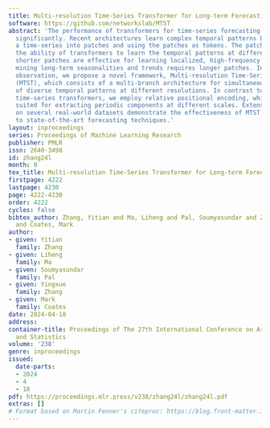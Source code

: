 ```yaml
---
title: Multi-resolution Time-Series Transformer for Long-term Forecasting
software: https://github.com/networkslab/MTST
abstract: 'The performance of transformers for time-series forecasting has improved
  significantly. Recent architectures learn complex temporal patterns by segmenting
  a time-series into patches and using the patches as tokens. The patch size controls
  the ability of transformers to learn the temporal patterns at different frequencies:
  shorter patches are effective for learning localized, high-frequency patterns, whereas
  mining long-term seasonalities and trends requires longer patches. Inspired by this
  observation, we propose a novel framework, Multi-resolution Time-Series Transformer
  (MTST), which consists of a multi-branch architecture for simultaneous modeling
  of diverse temporal patterns at different resolutions. In contrast to many existing
  time-series transformers, we employ relative positional encoding, which is better
  suited for extracting periodic components at different scales. Extensive experiments
  on several real-world datasets demonstrate the effectiveness of MTST in comparison
  to state-of-the-art forecasting techniques.'
layout: inproceedings
series: Proceedings of Machine Learning Research
publisher: PMLR
issn: 2640-3498
id: zhang24l
month: 0
tex_title: Multi-resolution Time-Series Transformer for Long-term Forecasting
firstpage: 4222
lastpage: 4230
page: 4222-4230
order: 4222
cycles: false
bibtex_author: Zhang, Yitian and Ma, Liheng and Pal, Soumyasundar and Zhang, Yingxue
  and Coates, Mark
author:
- given: Yitian
  family: Zhang
- given: Liheng
  family: Ma
- given: Soumyasundar
  family: Pal
- given: Yingxue
  family: Zhang
- given: Mark
  family: Coates
date: 2024-04-18
address:
container-title: Proceedings of The 27th International Conference on Artificial Intelligence
  and Statistics
volume: '238'
genre: inproceedings
issued:
  date-parts:
  - 2024
  - 4
  - 18
pdf: https://proceedings.mlr.press/v238/zhang24l/zhang24l.pdf
extras: []
# Format based on Martin Fenner's citeproc: https://blog.front-matter.io/posts/citeproc-yaml-for-bibliographies/
---
```

